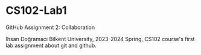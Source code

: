 # CS102-Lab1
GitHub Assignment 2: Collaboration

İhsan Doğramacı Bilkent University, 2023-2024 Spring, CS102 course's first lab assignment about git and github.
